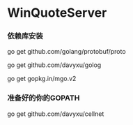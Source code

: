 # WinQuoteServer

### 依赖库安装
go get github.com/golang/protobuf/proto

go get github.com/davyxu/golog

go get gopkg.in/mgo.v2

### 准备好的你的GOPATH

go get github.com/davyxu/cellnet
